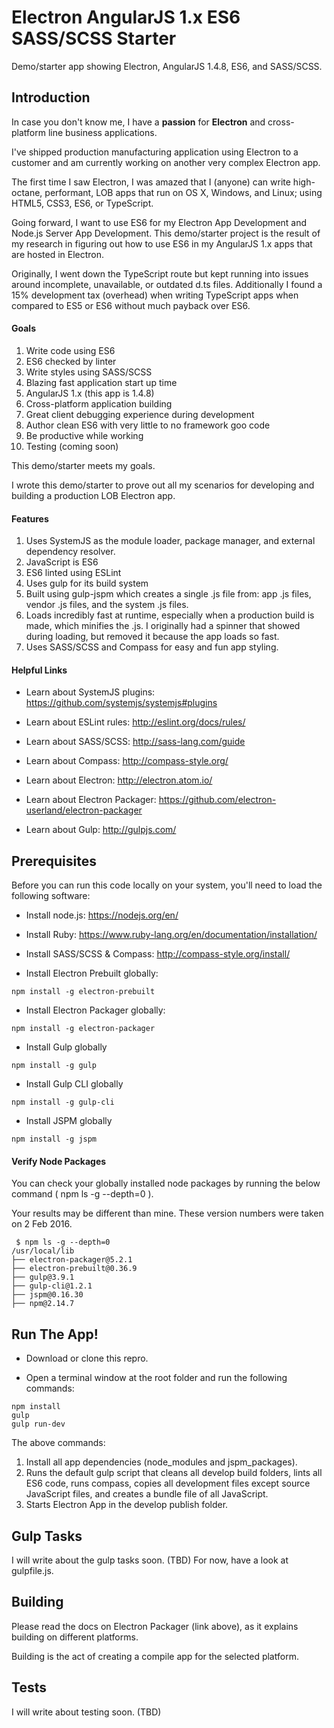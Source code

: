 # Electron AngularJS 1.x ES6 SASS/SCSS Starter

Demo/starter app showing Electron, AngularJS 1.4.8, ES6, and SASS/SCSS.

## Introduction
In case you don't know me, I have a **passion** for **Electron** and cross-platform line business applications.

I've shipped production manufacturing application using Electron to a customer and am currently working on another very complex Electron app.

The first time I saw Electron, I was amazed that I (anyone) can write high-octane, performant, LOB apps that run on OS X, Windows, and Linux; using HTML5, CSS3, ES6, or TypeScript.

Going forward, I want to use ES6 for my Electron App Development and Node.js Server App Development.  This demo/starter project is the result of my research in figuring out how to use ES6 in my AngularJS 1.x apps that are hosted in Electron.

Originally, I went down the TypeScript route but kept running into issues around incomplete, unavailable, or outdated d.ts files.  Additionally I found a 15% development tax (overhead) when writing TypeScript apps when compared to ES5 or ES6 without much payback over ES6.

#### Goals
1.  Write code using ES6
2.  ES6 checked by linter
3.  Write styles using SASS/SCSS
4.  Blazing fast application start up time
5.  AngularJS 1.x (this app is 1.4.8)
6.  Cross-platform application building
7.  Great client debugging experience during development
8.  Author clean ES6 with very little to no framework goo code
9.  Be productive while working
10. Testing (coming soon)

This demo/starter meets my goals.

I wrote this demo/starter to prove out all my scenarios for developing and building a production LOB Electron app.

#### Features
1. Uses SystemJS as the module loader, package manager, and external dependency resolver.
2. JavaScript is ES6
3. ES6 linted using ESLint
4. Uses gulp for its build system
5. Built using gulp-jspm which creates a single .js file from: app .js files, vendor .js files, and the system .js files.
6. Loads incredibly fast at runtime, especially when a production build is made, which minifies the .js.  I originally had a spinner that showed during loading, but removed it because the app loads so fast.
7. Uses SASS/SCSS and Compass for easy and fun app styling.

#### Helpful Links
- Learn about SystemJS plugins: https://github.com/systemjs/systemjs#plugins

- Learn about ESLint rules: http://eslint.org/docs/rules/

- Learn about SASS/SCSS: http://sass-lang.com/guide

- Learn about Compass: http://compass-style.org/

- Learn about Electron: http://electron.atom.io/

- Learn about Electron Packager: https://github.com/electron-userland/electron-packager

- Learn about Gulp: http://gulpjs.com/

## Prerequisites
Before you can run this code locally on your system, you'll need to load the following software:

- Install node.js:  https://nodejs.org/en/

- Install Ruby:  https://www.ruby-lang.org/en/documentation/installation/

- Install SASS/SCSS & Compass:  http://compass-style.org/install/

- Install Electron Prebuilt globally:
```shell
npm install -g electron-prebuilt
```

- Install Electron Packager globally:
```shell
npm install -g electron-packager
```

- Install Gulp globally
```shell
npm install -g gulp
```

- Install Gulp CLI globally
```shell
npm install -g gulp-cli
```

- Install JSPM globally
```shell
npm install -g jspm
```

#### Verify Node Packages
You can check your globally installed node packages by running the below command ( npm ls -g --depth=0 ).

Your results may be different than mine.  These version numbers were taken on 2 Feb 2016.

```shell
 $ npm ls -g --depth=0
/usr/local/lib
├── electron-packager@5.2.1
├── electron-prebuilt@0.36.9
├── gulp@3.9.1
├── gulp-cli@1.2.1
├── jspm@0.16.30
├── npm@2.14.7
```

## Run The App!

- Download or clone this repro.

- Open a terminal window at the root folder and run the following commands:
```shell
npm install
gulp
gulp run-dev
```

The above commands:
1. Install all app dependencies (node_modules and jspm_packages).
2. Runs the default gulp script that cleans all develop build folders, lints all ES6 code, runs compass, copies all development files except source JavaScript files, and creates a bundle file of all JavaScript.
3. Starts Electron App in the develop publish folder.

## Gulp Tasks
I will write about the gulp tasks soon.  (TBD)  For now, have a look at gulpfile.js.

## Building
Please read the docs on Electron Packager (link above), as it explains building on different platforms.

Building is the act of creating a compile app for the selected platform.

## Tests
I will write about testing soon. (TBD)